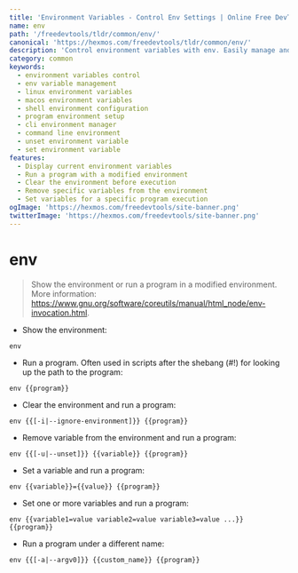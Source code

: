 ```yaml
---
title: 'Environment Variables - Control Env Settings | Online Free DevTools by Hexmos'
name: env
path: '/freedevtools/tldr/common/env/'
canonical: 'https://hexmos.com/freedevtools/tldr/common/env/'
description: 'Control environment variables with env. Easily manage and modify environment settings for programs. Free online tool, no registration required.'
category: common
keywords:
  - environment variables control
  - env variable management
  - linux environment variables
  - macos environment variables
  - shell environment configuration
  - program environment setup
  - cli environment manager
  - command line environment
  - unset environment variable
  - set environment variable
features:
  - Display current environment variables
  - Run a program with a modified environment
  - Clear the environment before execution
  - Remove specific variables from the environment
  - Set variables for a specific program execution
ogImage: 'https://hexmos.com/freedevtools/site-banner.png'
twitterImage: 'https://hexmos.com/freedevtools/site-banner.png'
---
```


# env

> Show the environment or run a program in a modified environment.
> More information: <https://www.gnu.org/software/coreutils/manual/html_node/env-invocation.html>.

- Show the environment:

`env`

- Run a program. Often used in scripts after the shebang (#!) for looking up the path to the program:

`env {{program}}`

- Clear the environment and run a program:

`env {{[-i|--ignore-environment]}} {{program}}`

- Remove variable from the environment and run a program:

`env {{[-u|--unset]}} {{variable}} {{program}}`

- Set a variable and run a program:

`env {{variable}}={{value}} {{program}}`

- Set one or more variables and run a program:

`env {{variable1=value variable2=value variable3=value ...}} {{program}}`

- Run a program under a different name:

`env {{[-a|--argv0]}} {{custom_name}} {{program}}`
